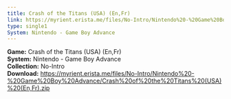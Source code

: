 ```yaml
---
title: Crash of the Titans (USA) (En,Fr)
link: https://myrient.erista.me/files/No-Intro/Nintendo%20-%20Game%20Boy%20Advance/Crash%20of%20the%20Titans%20(USA)%20(En,Fr).zip
type: single1
System: Nintendo - Game Boy Advance
---
```

<b>Game:</b> Crash of the Titans (USA) (En,Fr)<br>
<b>System:</b> Nintendo - Game Boy Advance<br>
<b>Collection:</b> No-Intro<br>
<b>Download:</b> https://myrient.erista.me/files/No-Intro/Nintendo%20-%20Game%20Boy%20Advance/Crash%20of%20the%20Titans%20(USA)%20(En,Fr).zip